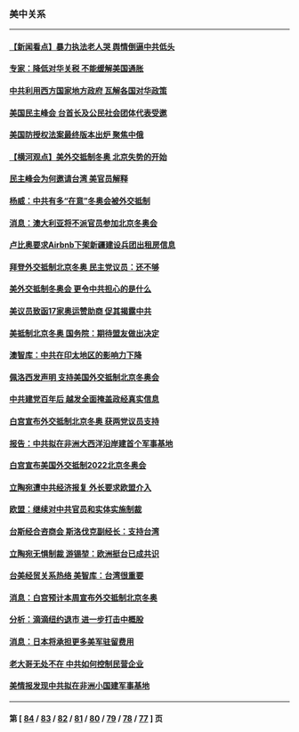 ### 美中关系
---
#### [【新闻看点】暴力执法老人哭 舆情倒逼中共低头](../../pages/nf1412576/n13422649.md) 
#### [专家：降低对华关税 不能缓解美国通胀](../../pages/nf1412576/n13423685.md) 
#### [中共利用西方国家地方政府 瓦解各国对华政策](../../pages/nf1412576/n13423200.md) 
#### [美国民主峰会 台首长及公民社会团体代表受邀](../../pages/nf1412576/n13423446.md) 
#### [美国防授权法案最终版本出炉 聚焦中俄](../../pages/nf1412576/n13423184.md) 
#### [【横河观点】美外交抵制冬奥 北京失势的开始](../../pages/nf1412576/n13422970.md) 
#### [民主峰会为何邀请台湾 美官员解释](../../pages/nf1412576/n13422885.md) 
#### [杨威：中共有多“在意”冬奥会被外交抵制](../../pages/nf1412576/n13422533.md) 
#### [消息：澳大利亚将不派官员参加北京冬奥会](../../pages/nf1412576/n13422753.md) 
#### [卢比奥要求Airbnb下架新疆建设兵团出租房信息](../../pages/nf1412576/n13422595.md) 
#### [拜登外交抵制北京冬奥 民主党议员：还不够](../../pages/nf1412576/n13422460.md) 
#### [美外交抵制冬奥会 更令中共担心的是什么](../../pages/nf1412576/n13422442.md) 
#### [美议员致函17家奥运赞助商 促其揭露中共](../../pages/nf1412576/n13422138.md) 
#### [美抵制北京冬奥 国务院：期待盟友做出决定](../../pages/nf1412576/n13421518.md) 
#### [澳智库：中共在印太地区的影响力下降](../../pages/nf1412576/n13420710.md) 
#### [佩洛西发声明 支持美国外交抵制北京冬奥会](../../pages/nf1412576/n13420669.md) 
#### [中共建党百年后 越发全面掩盖政经真实信息](../../pages/nf1412576/n13420493.md) 
#### [白宫宣布外交抵制北京冬奥 获两党议员支持](../../pages/nf1412576/n13420521.md) 
#### [报告：中共拟在非洲大西洋沿岸建首个军事基地](../../pages/nf1412576/n13420012.md) 
#### [白宫宣布美国外交抵制2022北京冬奥会](../../pages/nf1412576/n13420408.md) 
#### [立陶宛遭中共经济报复 外长要求欧盟介入](../../pages/nf1412576/n13420414.md) 
#### [欧盟：继续对中共官员和实体实施制裁](../../pages/nf1412576/n13420338.md) 
#### [台斯经合咨商会 斯洛伐克副经长：支持台湾](../../pages/nf1412576/n13419846.md) 
#### [立陶宛无惧制裁 游锡堃：欧洲挺台已成共识](../../pages/nf1412576/n13419821.md) 
#### [台美经贸关系热络 美智库：台湾很重要](../../pages/nf1412576/n13419968.md) 
#### [消息：白宫预计本周宣布外交抵制北京冬奥](../../pages/nf1412576/n13419535.md) 
#### [分析：滴滴纽约退市 进一步打击中概股](../../pages/nf1412576/n13419375.md) 
#### [消息：日本将承担更多美军驻留费用](../../pages/nf1412576/n13419054.md) 
#### [老大哥无处不在 中共如何控制民营企业](../../pages/nf1412576/n13418637.md) 
#### [美情报发现中共拟在非洲小国建军事基地](../../pages/nf1412576/n13418744.md) 

---
#### 第 [ [84](./84.md) / [83](./83.md) / [82](./82.md) / [81](./81.md) / [80](./80.md) / [79](./79.md) / [78](./78.md) / [77](./77.md) ] 页
